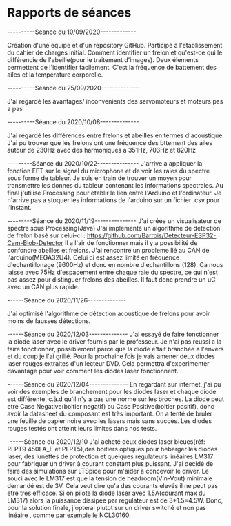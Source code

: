 # Rapports de séances


----------Séance du 10/09/2020-------------

Création d'une equipe et d'un repository GitHub.
Participé à l'etablissement du cahier de charges initial.
Comment identifier un frelon et qu'est-ce qui le différencie de l'abeille(pour le traitement d'images). Deux élements permettent de l'identifier facilement. 
C'est la fréquence de battement des ailes et la température corporelle.


----------Séance du 25/09/2020--------------

J'ai regardé les avantages/ inconvenients des servomoteurs et moteurs pas a pas


----------Séance du 2020/10/08--------------

J'ai regardé les différences entre frelons et abeilles en termes d'acoustique. 
J'ai pu trouver que les frelons ont une fréquence des bttement des ailes autour de 230Hz avec des harmoniques a 351Hz, 703Hz et 820Hz


---------Séance du 2020/10/22---------------
J'arrive a appliquer la fonction FFT sur le signal du microphone et de voir les raies du spectre sous forme de tableur.
Je suis en train de trouver un moyen pour transmettre les donnes du tableur contenant les informations spectrales. 
Au final j'utilise Processing pour etablir le lien entre l'Arduino et l'ordinateur.
Je n'arrive pas a stoquer les informations de l'arduino sur un fichier .csv pour l'instant.


---------Séance du 2020/11/19---------------
J'ai créée un visualisateur de spectre sous Processing(Java)
J'ai implementé un algorithme de detection de frelon basé sur celui-ci : https://github.com/Barrois/Detecteur-ESP32-Cam-Blob-Detector
Il a l'air de fonctionner mais il y a possibilité de confondre abeilles et frelons.
J'ai rencontré un probleme lié au CAN de l'arduino(MEGA32U4). Celui ci est assez limité en fréquence d'echantillonage (9600Hz) et donc en nombre d'echantillons (128).
Ca nous laisse avec 75Hz d'espacement entre chaque raie du spectre, ce qui n'est pas assez pour distinguer frelons des abeilles. 
Il faut donc prendre un uC avec un CAN plus rapide.

------Séance du 2020/11/26--------------

J'ai optimisé l'algorithme de détection acoustique de frelons pour avoir moins de fausses détections.

------Séance du 2020/12/03--------------
J'ai essayé de faire fonctionner la diode laser avec le driver fournis par le professeur. Je n'ai pas reussi a la faire fonctionner, possiblement parce que la diode e'tait branchée a l'envers et du coup je l'ai grillé. Pour la prochaine fois je vais amener deux diodes laser rouges extraites d'un lecteur DVD. Cela permettra d'experimenter davantage pour voir comment les diodes laser fonctionnent.

------Séance du 2020/12/04--------------
En regardant sur internet, j'ai pu voir des exemples de branchement pour les diodes laser et chaque diode est différente, c.à.d qu'il n'y a pas une norme sur les broches. La diode peut etre Case Negative(boitier negatif) ou Case Positive(boitier positif), donc avoir la datasheet du composant est très important. On a tenté de bruler une feuille de papier noire avec les lasers mais sans succès. Les diodes rouges testés ont atteint leurs limites dans nos tests.

------Séance du 2020/12/10
J'ai acheté deux diodes laser bleues(réf: PLPT9 450LA_E et PLPT5),des boitiers optiques pour heberger les diodes laser, des lunettes de protection et quelques regulateurs linéaires LM317 pour fabriquer un driver à courant constant plus puissant.
J'ai decidé de faire des simulations sur LTSpice pour m'aider à concevoir le driver. Le souci avec le LM317 est que la tension de headroom(Vin-Vout) minimale demandé est de 3V. Cela veut dire qu'a des courants elevés il ne peut pas etre très efficace. Si on pilote la diode laser avec 1.5A(courant max du LM317) alors la puissance dissipée par régulateur est de 3*1.5=4.5W. Donc, pour la solution finale, j'opterai plutot sur un driver switché et non pas linéaire , comme par exemple le NCL30160.
